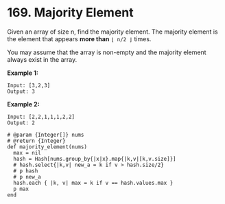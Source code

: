 # 169. Majority Element

Given an array of size n, find the majority element. The majority element is the element that appears **more than** `⌊ n/2 ⌋` times.

You may assume that the array is non-empty and the majority element always exist in the array.

**Example 1:**

```text
Input: [3,2,3]
Output: 3
```

**Example 2:**

```text
Input: [2,2,1,1,1,2,2]
Output: 2
```



```text
# @param {Integer[]} nums
# @return {Integer}
def majority_element(nums)
  max = nil
  hash = Hash[nums.group_by{|x|x}.map{|k,v|[k,v.size]}]
  # hash.select{|k,v| new_a = k if v > hash.size/2}
  # p hash
  # p new_a
  hash.each { |k, v| max = k if v == hash.values.max }
  p max
end
```

